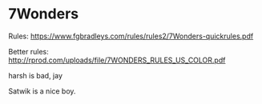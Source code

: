 # 7Wonders

Rules: 
https://www.fgbradleys.com/rules/rules2/7Wonders-quickrules.pdf

Better rules:  
http://rprod.com/uploads/file/7WONDERS_RULES_US_COLOR.pdf

harsh is bad, jay

Satwik is a nice boy.
